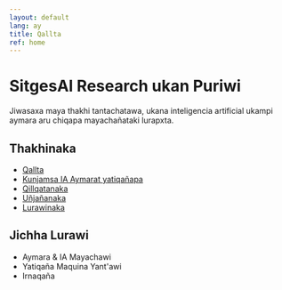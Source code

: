 ```yaml
---
layout: default
lang: ay
title: Qallta
ref: home
---
```


# SitgesAI Research ukan Puriwi

Jiwasaxa maya thakhi tantachatawa, ukana inteligencia artificial ukampi aymara aru chiqapa mayachañataki lurapxta.

## Thakhinaka

- [Qallta](index.md)
- [Kunjamsa IA Aymarat yatiqañapa](ai-benefits.md)
- [Qillqatanaka](bibliography.md)
- [Uñjañanaka](videos.md)
- [Lurawinaka](https://github.com/SitgesAI/julius-chat-system)

## Jichha Lurawi

- Aymara & IA Mayachawi
- Yatiqaña Maquina Yant'awi
- Irnaqaña

